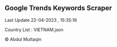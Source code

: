 

## Google Trends Keywords Scraper 
 
Last Update 22-04-2023 , 15:35:16

Country List :
VIETNAM.json



© Abdul Muttaqin 
